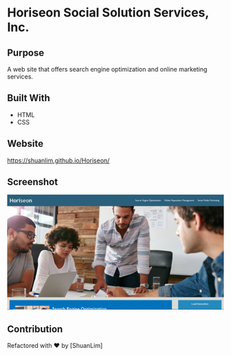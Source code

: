 # Horiseon Social Solution Services, Inc.

## Purpose

A web site that offers search engine optimization and online marketing services.

## Built With

- HTML
- CSS

## Website

https://shuanlim.github.io/Horiseon/

## Screenshot

![Screenshot](screenshot.png)

## Contribution

Refactored with ❤️ by [ShuanLim]
